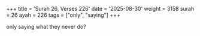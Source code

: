+++
title = 'Surah 26, Verses 226'
date = '2025-08-30'
weight = 3158
surah = 26
ayah = 226
tags = ["only", "saying"]
+++

only saying what they never do?